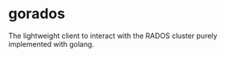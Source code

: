 # gorados
The lightweight client to interact with the RADOS cluster purely implemented with golang.
